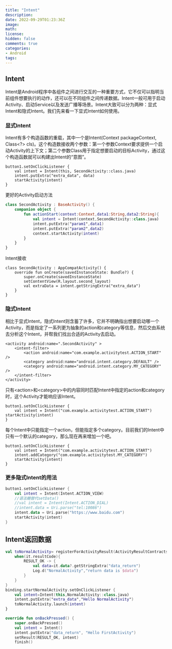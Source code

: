 ```yaml
---
title: "Intent"
description: 
date: 2022-09-29T01:23:36Z
image: 
math: 
license: 
hidden: false
comments: true
categories:
- Android
tags:
---
```

## Intent

Intent是Android程序中各组件之间进行交互的一种重要方式，它不仅可以指明当前组件想要执行的动作，还可以在不同组件之间传递数据。Intent一般可用于启动Activity、启动Service以及发送广播等场景。Intent大致可以分为两种：显式Intent和隐式Intent。我们先来看一下显式Intent如何使用。

### 显式Intent

Intent有多个构造函数的重载，其中一个是Intent(Context packageContext, Class&lt;?&gt; cls)。这个构造数接收两个参数：第一个参数Context要求提供一个启动Activity的上下文；第二个参数Class用于指定想要启动的目标Activity，通过这个构造函数就可以构建出Intent的“意图”。

```
button1.setOnClickListener {
    val intent = Intent(this, SecondActivity::class.java)
    intent.putExtra("extra_data", data)
    startActivity(intent)
}
```
更好的Activity启动方法
```kotlin
class SecondActivity : BaseActivity() {
    companion object {
        fun actionStart(context:Context,data1:String,data2:String){
            val intent = Intent(context,SecondActivity::class.java)
            intent.putExtra("param1",data1)
            intent.putExtra("param2",data2)
            context.startActivity(intent)
        }
    }
}
```
Intent接收
```
class SecondActivity : AppCompatActivity() {
	override fun onCreate(savedInstanceState: Bundle?) {
		super.onCreate(savedInstanceState)
		setContentView(R.layout.second_layout)
		val extraData = intent.getStringExtra("extra_data")
	}
}
```




### 隐式Intent

相比于显式Intent，隐式Intent则含蓄了许多，它并不明确指出想要启动哪一个Activity，而是指定了一系列更为抽象的action和category等信息，然后交由系统去分析这个Intent，并帮我们找出合适的Activity去启动。

```
<activity android:name=".SecondActivity" >
    <intent-filter>
        <action android:name="com.example.activitytest.ACTION_START" />
        <category android:name="android.intent.category.DEFAULT" />
        <category android:name="android.intent.category.MY_CATEGORY" />
    </intent-filter>
</activity>
```

只有&lt;action&gt;和&lt;category&gt;中的内容同时匹配Intent中指定的action和category时，这个Activity才能响应该Intent。

```
button1.setOnClickListener {
    val intent = Intent("com.example.activitytest.ACTION_START")
startActivity(intent)
}
```

每个Intent中只能指定一个action，但能指定多个category。目前我们的Intent中只有一个默认的category，那么现在再来增加一个吧。

```
button1.setOnClickListener {
    val intent = Intent("com.example.activitytest.ACTION_START")
    intent.addCategory("com.example.activitytest.MY_CATEGORY")
    startActivity(intent)
}
```

### 更多隐式Intent的用法

```kotlin
button1.setOnClickListener {
    val intent = Intent(Intent.ACTION_VIEW)
    //语法糖替代setData()	
    //val intent = Intent(Intent.ACTION_DIAL)
    //intent.data = Uri.parse("tel:10086")
    intent.data = Uri.parse("https://www.baidu.com")
    startActivity(intent)
}
```

## Intent返回数据

```kotlin
val toNormalActivity= registerForActivityResult(ActivityResultContracts.StartActivityForResult()){
    when(it.resultCode){
        RESULT_OK -> {
            val data=it.data?.getStringExtra("data_return")
            Log.d("NormalActivity","return data is $data")
        }
    }
}
binding.startNormalActivity.setOnClickListener {
    val intent=Intent(this,NormalActivity::class.java)
    intent.putExtra("extra_data","Hello NormalActivity")
    toNormalActivity.launch(intent)
}
```

```kotlin
override fun onBackPressed() {
    super.onBackPressed()
    val intent = Intent()
    intent.putExtra("data_return", "Hello FirstActivity")
    setResult(RESULT_OK, intent)
    finish()
```

